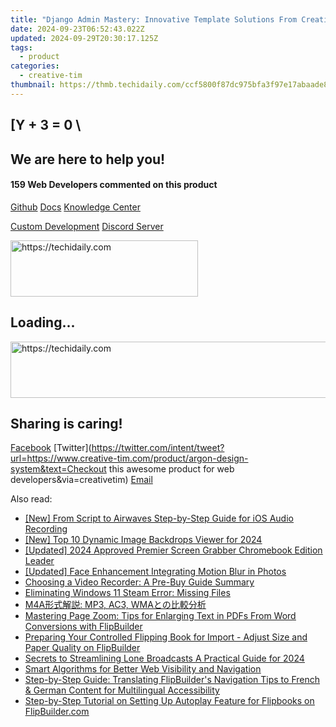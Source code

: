 ```yaml
---
title: "Django Admin Mastery: Innovative Template Solutions From Creative Tim for Superior User Interfaces"
date: 2024-09-23T06:52:43.022Z
updated: 2024-09-29T20:30:17.125Z
tags:
  - product
categories:
  - creative-tim
thumbnail: https://thmb.techidaily.com/ccf5800f87dc975bfa3f97e17abaade8c733e4db5fe1a72f092700ec2559e9fd.jpg
---
```


## \[Y + 3 = 0 \

## We are here to help you!

#### 159 Web Developers commented on this product

[Github](https://github.com/creativetimofficial/argon-design-system) [Docs](https://tools.techidaily.com/creative-tim/products/) [Knowledge Center](https://tools.techidaily.com/creative-tim/products/) 

[Custom Development](https://tools.techidaily.com/creative-tim/products/) [Discord Server](https://discord.com/invite/FhCJCaHdQa) 

<!-- affiliate ads begin -->
<a href="https://sentrypc.7eer.net/c/5597632/398449/3022" target="_top" id="398449">
  <img src="//a.impactradius-go.com/display-ad/3022-398449" border="0" alt="https://techidaily.com" width="300" height="90"/>
</a>
<img height="0" width="0" src="https://sentrypc.7eer.net/i/5597632/398449/3022" style="position:absolute;visibility:hidden;" border="0" />
<!-- affiliate ads end -->

## Loading...

<!-- affiliate ads begin -->
<a href="https://appsumo.8odi.net/c/5597632/2151893/7443" target="_top" id="2151893">
  <img src="//a.impactradius-go.com/display-ad/7443-2151893" border="0" alt="https://techidaily.com" width="728" height="90"/>
</a>
<img height="0" width="0" src="https://appsumo.8odi.net/i/5597632/2151893/7443" style="position:absolute;visibility:hidden;" border="0" />
<!-- affiliate ads end -->

## Sharing is caring!

[Facebook](https://www.facebook.com/sharer/sharer.php?u=https://www.creative-tim.com/product/argon-design-system?src=sdkpreparse) [Twitter](https://twitter.com/intent/tweet?url=https://www.creative-tim.com/product/argon-design-system&text=Checkout this awesome product for web developers&via=creativetim) [Email](https://tools.techidaily.com/creative-tim/products/)

<ins class="adsbygoogle"
     style="display:block"
     data-ad-format="autorelaxed"
     data-ad-client="ca-pub-7571918770474297"
     data-ad-slot="1223367746"></ins>

<ins class="adsbygoogle"
     style="display:block"
     data-ad-client="ca-pub-7571918770474297"
     data-ad-slot="8358498916"
     data-ad-format="auto"
     data-full-width-responsive="true"></ins>

<span class="atpl-alsoreadstyle">Also read:</span>
<div><ul>
<li><a href="https://some-techniques.techidaily.com/new-from-script-to-airwaves-step-by-step-guide-for-ios-audio-recording/"><u>[New] From Script to Airwaves Step-by-Step Guide for iOS Audio Recording</u></a></li>
<li><a href="https://fox-friendly.techidaily.com/new-top-10-dynamic-image-backdrops-viewer-for-2024/"><u>[New] Top 10 Dynamic Image Backdrops Viewer for 2024</u></a></li>
<li><a href="https://screen-mirroring-recording.techidaily.com/updated-2024-approved-premier-screen-grabber-chromebook-edition-leader/"><u>[Updated] 2024 Approved Premier Screen Grabber Chromebook Edition Leader</u></a></li>
<li><a href="https://some-techniques.techidaily.com/updated-face-enhancement-integrating-motion-blur-in-photos/"><u>[Updated] Face Enhancement Integrating Motion Blur in Photos</u></a></li>
<li><a href="https://buynow-info.techidaily.com/choosing-a-video-recorder-a-pre-buy-guide-summary/"><u>Choosing a Video Recorder: A Pre-Buy Guide Summary</u></a></li>
<li><a href="https://win11-tips.techidaily.com/eliminating-windows-11-steam-error-missing-files/"><u>Eliminating Windows 11 Steam Error: Missing Files</u></a></li>
<li><a href="https://vp-tips.techidaily.com/m4a-mp3-ac3-wma/"><u>M4A形式解説: MP3, AC3, WMAとの比較分析</u></a></li>
<li><a href="https://win-news.techidaily.com/mastering-page-zoom-tips-for-enlarging-text-in-pdfs-from-word-conversions-with-flipbuilder/"><u>Mastering Page Zoom: Tips for Enlarging Text in PDFs From Word Conversions with FlipBuilder</u></a></li>
<li><a href="https://win-news.techidaily.com/preparing-your-controlled-flipping-book-for-import-adjust-size-and-paper-quality-on-flipbuilder/"><u>Preparing Your Controlled Flipping Book for Import - Adjust Size and Paper Quality on FlipBuilder</u></a></li>
<li><a href="https://extra-skills.techidaily.com/secrets-to-streamlining-lone-broadcasts-a-practical-guide-for-2024/"><u>Secrets to Streamlining Lone Broadcasts A Practical Guide for 2024</u></a></li>
<li><a href="https://tech-revival.techidaily.com/smart-algorithms-for-better-web-visibility-and-navigation/"><u>Smart Algorithms for Better Web Visibility and Navigation</u></a></li>
<li><a href="https://win-news.techidaily.com/step-by-step-guide-translating-flipbuilders-navigation-tips-to-french-and-german-content-for-multilingual-accessibility/"><u>Step-by-Step Guide: Translating FlipBuilder's Navigation Tips to French & German Content for Multilingual Accessibility</u></a></li>
<li><a href="https://win-news.techidaily.com/step-by-step-tutorial-on-setting-up-autoplay-feature-for-flipbooks-on-flipbuildercom/"><u>Step-by-Step Tutorial on Setting Up Autoplay Feature for Flipbooks on FlipBuilder.com</u></a></li>
</ul></div>

